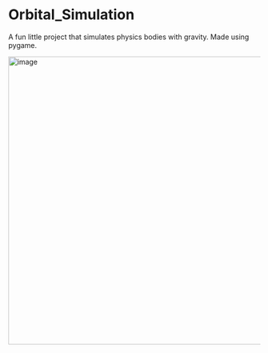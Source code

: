 # Orbital_Simulation
A fun little project that simulates physics bodies with gravity.
Made using pygame.

<img width="577" alt="image" src="https://github.com/fprimeaight/Orbital_Simulation/assets/106728033/ffeea7d0-f946-4515-8f63-77600f1b10c1">


